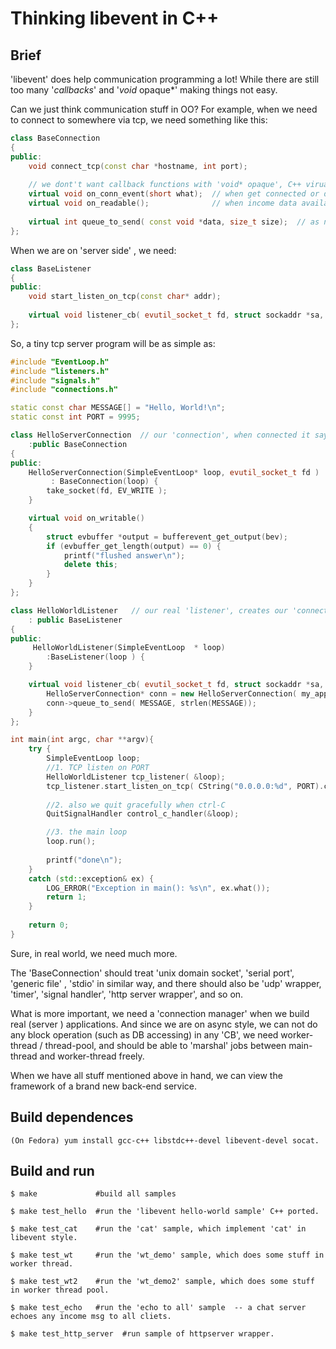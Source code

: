 Thinking libevent in C++
============================

Brief
----

'libevent' does help communication programming a lot! 
While there are still too many '*callbacks*' and '*void* opaque*' making things not easy.

Can we just think communication stuff in OO?
For example, when we need to connect to somewhere via tcp, we need something like this:

```c++
class BaseConnection
{
public:
	void connect_tcp(const char *hostname, int port); 
	
	// we dont't want callback functions with 'void* opaque', C++ virual function plays this role.
	virtual void on_conn_event(short what);  // when get connected or disconnected, this 'CB' will be called.
	virtual void on_readable();              // when income data available, this 'CB' will be called.
	
    virtual int queue_to_send( const void *data, size_t size);  // as name implies, this the 'aync write' helper.
};
```

When  we are on 'server side' ,  we need:
```c++
class BaseListener
{
public:
    void start_listen_on_tcp(const char* addr);
    
    virtual void listener_cb( evutil_socket_t fd, struct sockaddr *sa, int socklen) = 0;  // implement this 'CB' to hadle incoming connections
};
```

So, a tiny tcp server program will be as simple as:
```c++
#include "EventLoop.h"
#include "listeners.h"
#include "signals.h"
#include "connections.h"

static const char MESSAGE[] = "Hello, World!\n";
static const int PORT = 9995;

class HelloServerConnection  // our 'connection', when connected it says a hello msg to peer then disconnect.
    :public BaseConnection
{
public:
    HelloServerConnection(SimpleEventLoop* loop, evutil_socket_t fd )
         : BaseConnection(loop) {
        take_socket(fd, EV_WRITE );
    }

    virtual void on_writable()
    {
        struct evbuffer *output = bufferevent_get_output(bev);
        if (evbuffer_get_length(output) == 0) {
            printf("flushed answer\n");
            delete this;
        }
    }
};

class HelloWorldListener   // our real 'listener', creates our 'connection' instances to handle incoming connecting request.
    : public BaseListener 
{
public: 
     HelloWorldListener(SimpleEventLoop  * loop) 
        :BaseListener(loop ) {
    }

    virtual void listener_cb( evutil_socket_t fd, struct sockaddr *sa, int socklen) {
        HelloServerConnection* conn = new HelloServerConnection( my_app, fd );
        conn->queue_to_send( MESSAGE, strlen(MESSAGE));
    }
};

int main(int argc, char **argv){
    try	{ 
        SimpleEventLoop loop;
        //1. TCP listen on PORT
        HelloWorldListener tcp_listener( &loop);
        tcp_listener.start_listen_on_tcp( CString("0.0.0.0:%d", PORT).c_str() );
     
        //2. also we quit gracefully when ctrl-C
        QuitSignalHandler control_c_handler(&loop);

        //3. the main loop
        loop.run();
    
        printf("done\n");
    }
    catch (std::exception& ex) {
    	LOG_ERROR("Exception in main(): %s\n", ex.what());
        return 1;
    }
    
    return 0;
}
```

Sure, in real world, we need much more.

The 'BaseConnection' should treat   'unix domain socket',  'serial port', 'generic file' , 'stdio' in similar way, and there should also be 'udp'  wrapper,  'timer', 'signal handler',  'http server wrapper', and so on.

What is more important, we need a 'connection manager' when we build real (server ) applications.  And since we are on async style, we can not do any block operation (such as DB accessing) in any  'CB', we need worker-thread / thread-pool, and should be able to 'marshal' jobs between main-thread and worker-thread freely.

When we have  all stuff mentioned above in hand, we can view the  framework of a brand new back-end service.

Build dependences
-----------------
    (On Fedora) yum install gcc-c++ libstdc++-devel libevent-devel socat.

Build and run
-------------
    $ make             #build all samples
    
    $ make test_hello  #run the 'libevent hello-world sample' C++ ported.
    
    $ make test_cat    #run the 'cat' sample, which implement 'cat' in libevent style.
    
    $ make test_wt     #run the 'wt_demo' sample, which does some stuff in worker thread.
    
    $ make test_wt2    #run the 'wt_demo2' sample, which does some stuff in worker thread pool.
    
    $ make test_echo   #run the 'echo to all' sample  -- a chat server echoes any income msg to all cliets.
    
    $ make test_http_server  #run sample of httpserver wrapper. 



